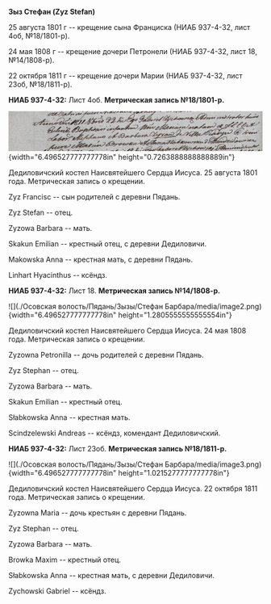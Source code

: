 **Зыз Стефан (Zyz Stefan)**

25 августа 1801 г -- крещение сына Франциска (НИАБ 937-4-32, лист 4об,
№18/1801-р).

24 мая 1808 г -- крещение дочери Петронели (НИАБ 937-4-32, лист 18,
№14/1808-р).

22 октября 1811 г -- крещение дочери Марии (НИАБ 937-4-32, лист 23об,
№18/1811-р).

**НИАБ 937-4-32:** Лист 4об. **Метрическая запись №18/1801-р.**

![](./media/d8487db619ae2e7d6a40b99c0b57b27f33446767.png){width="6.496527777777778in"
height="0.7263888888888889in"}

Дедиловичский костел Наисвятейшего Сердца Иисуса. 25 августа 1801 года.
Метрическая запись о крещении.

Zyz Francisc -- сын родителей с деревни Пядань.

Zyz Stefan -- отец.

Zyzowa Barbara -- мать.

Skakun Emilian -- крестный отец, с деревни Дедиловичи.

Makowska Anna -- крестная мать, с деревни Пядань.

Linhart Hyacinthus -- ксёндз.

**НИАБ 937-4-32:** Лист 18. **Метрическая запись №14/1808-р.**

![](./Осовская волость/Пядань/Зызы/Стефан Барбара/media/image2.png){width="6.496527777777778in"
height="1.2805555555555554in"}

Дедиловичский костел Наисвятейшего Сердца Иисуса. 24 мая 1808 года.
Метрическая запись о крещении.

Zyzowna Petronilla -- дочь родителей с деревни Пядань.

Zyz Stephan -- отец.

Zyzowa Barbara -- мать.

Skakun Emilian -- крестный отец.

Słabkowska Anna -- крестная мать.

Scindzelewski Andreas -- ксёндз, комендант Дедиловичский.

**НИАБ 937-4-32:** Лист 23об. **Метрическая запись №18/1811-р.**

![](./Осовская волость/Пядань/Зызы/Стефан Барбара/media/image3.png){width="6.496527777777778in"
height="1.0215277777777778in"}

Дедиловичский костел Наисвятейшего Сердца Иисуса. 22 октября 1811 года.
Метрическая запись о крещении.

Zyzowna Maria -- дочь крестьян с деревни Пядань.

Zyz Stephan -- отец.

Zyzowa Barbara -- мать.

Browka Maxim -- крестный отец.

Słabkowska Anna -- крестная мать, с деревни Дедиловичи.

Zychowski Gabriel -- ксёндз.
